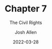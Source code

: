---
author: Josh Allen
date: "2022-03-28"
date_end: "2022-03-30"
draft: false
event: Pols 1101
featured: 
layout: single
links:
- icon: door-open
  icon_pack: fas
  name: Class 1 Slides 
  url: "slides/Civil-Rights/civil-rights.html"
show_post_time: false
subtitle: The Civil Rights
title: Chapter 7
---